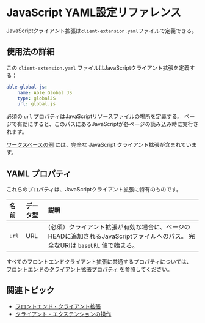 # JavaScript YAML設定リファレンス

JavaScriptクライアント拡張は`client-extension.yaml`ファイルで定義できる。

## 使用法の詳細

この `client-extension.yaml` ファイルはJavaScriptクライアント拡張を定義する：

```yaml
able-global-js:
    name: Able Global JS
    type: globalJS
    url: global.js
```

必須の `url` プロパティはJavaScriptリソースファイルの場所を定義する。 ページで有効にすると、このパスにあるJavaScriptが各ページの読み込み時に実行されます。

[ワークスペースの例](https://github.com/liferay/liferay-portal/tree/master/workspaces/liferay-sample-workspace/client-extensions/liferay-sample-global-js) には、完全な JavaScript クライアント拡張が含まれています。

## YAML プロパティ

これらのプロパティは、JavaScriptクライアント拡張に特有のものです。

| 名前    | データ型 | 説明                                                                             |
| :---- | :--- | :----------------------------------------------------------------------------- |
| `url` | URL  | (必須）クライアント拡張が有効な場合に、ページのHEADに追加されるJavaScriptファイルへのパス。 完全なURIは `baseURL` 値で始まる。 |

すべてのフロントエンドクライアント拡張に共通するプロパティについては、 [フロントエンドのクライアント拡張プロパティ](../front-end-client-extensions.md#front-end-client-extension-properties) を参照してください。

## 関連トピック

* [フロントエンド・クライアント拡張](../front-end-client-extensions.md) 
* [クライアント・エクステンションの操作](../working-with-client-extensions.md) 
